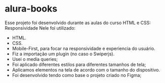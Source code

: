 # alura-books
Esse projeto foi desenvolvido durante as aulas do curso HTML e CSS: Responsividade 
Nele foi utilizado:
- HTML.
- CSS.
- Mobile-First, para focar na responsividade e experiencia do usuário.
- Fiz a importação um plugin (no caso o Swiperjs).
- Usei o media queries;
-  Foi aplicado diferentes estilos para diferentes tamanhos de tela;
-  Aplicamos elementos na tela de acordo com o tamanho do dispositivo.
-  Foi desenvolvido tendo como base o projeto criado no Figma;
